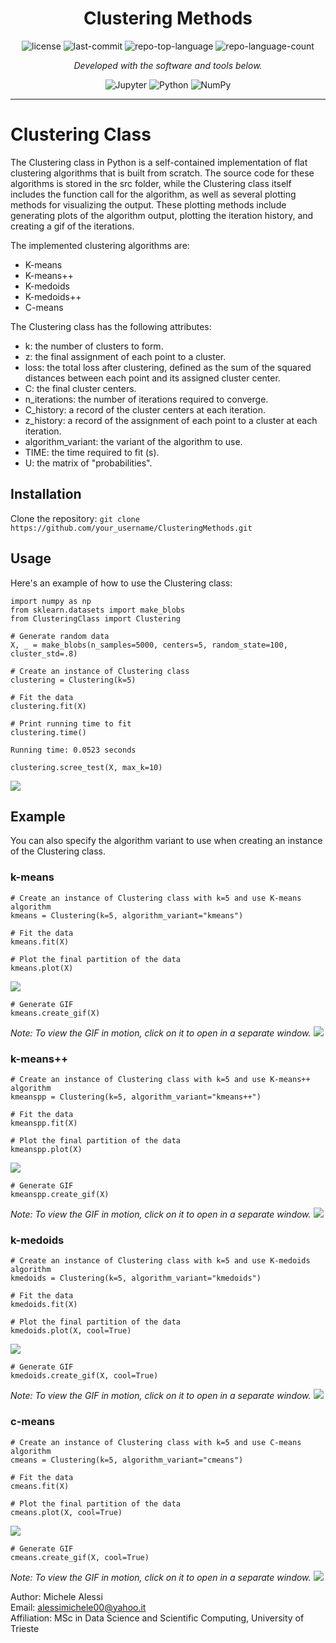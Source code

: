 <p align="center">
    <h1 align="center">Clustering Methods</h1>
</p>
<p align="center">
	<img src="https://img.shields.io/github/license/alessimichele/ClusteringMethods?style=flat&color=0080ff" alt="license">
	<img src="https://img.shields.io/github/last-commit/alessimichele/ClusteringMethods?style=flat&logo=git&logoColor=white&color=0080ff" alt="last-commit">
	<img src="https://img.shields.io/github/languages/top/alessimichele/ClusteringMethods?style=flat&color=0080ff" alt="repo-top-language">
	<img src="https://img.shields.io/github/languages/count/alessimichele/ClusteringMethods?style=flat&color=0080ff" alt="repo-language-count">
<p>
<p align="center">
		<em>Developed with the software and tools below.</em>
</p>
<p align="center">
	<img src="https://img.shields.io/badge/Jupyter-F37626.svg?style=flat&logo=Jupyter&logoColor=white" alt="Jupyter">
	<img src="https://img.shields.io/badge/Python-3776AB.svg?style=flat&logo=Python&logoColor=white" alt="Python">
	<img src="https://img.shields.io/badge/NumPy-013243.svg?style=flat&logo=NumPy&logoColor=white" alt="NumPy">
</p>
<hr>


# Clustering Class

The Clustering class in Python is a self-contained implementation of flat clustering algorithms that is built from scratch. The source code for these algorithms is stored in the src folder, while the Clustering class itself includes the function call for the algorithm, as well as several plotting methods for visualizing the output. These plotting methods include generating plots of the algorithm output, plotting the iteration history, and creating a gif of the iterations.

The implemented clustering algorithms are:

- K-means
- K-means++
- K-medoids
- K-medoids++
- C-means

The Clustering class has the following attributes:

- k: the number of clusters to form.
- z: the final assignment of each point to a cluster.
- loss: the total loss after clustering, defined as the sum of the squared distances between each point and its assigned cluster center.
- C: the final cluster centers.
- n_iterations: the number of iterations required to converge.
- C_history: a record of the cluster centers at each iteration.
- z_history: a record of the assignment of each point to a cluster at each iteration.
- algorithm_variant: the variant of the algorithm to use.
- TIME: the time required to fit (s).
- U: the matrix of "probabilities".

## Installation

Clone the repository:
`git clone https://github.com/your_username/ClusteringMethods.git`

## Usage

Here's an example of how to use the Clustering class:

```
import numpy as np
from sklearn.datasets import make_blobs
from ClusteringClass import Clustering

# Generate random data
X, _ = make_blobs(n_samples=5000, centers=5, random_state=100, cluster_std=.8)

# Create an instance of Clustering class
clustering = Clustering(k=5)

# Fit the data
clustering.fit(X)

# Print running time to fit
clustering.time()
```

`Running time: 0.0523 seconds `

```
clustering.scree_test(X, max_k=10)
```

![](images/scree_test.png)

## Example

You can also specify the algorithm variant to use when creating an instance of the Clustering class.

### k-means

```
# Create an instance of Clustering class with k=5 and use K-means algorithm
kmeans = Clustering(k=5, algorithm_variant="kmeans")

# Fit the data
kmeans.fit(X)

# Plot the final partition of the data
kmeans.plot(X)
```

![](images/kmeans.png)

```
# Generate GIF
kmeans.create_gif(X)
```

_Note: To view the GIF in motion, click on it to open in a separate window._
![](images/kmeans.gif)

### k-means++

```
# Create an instance of Clustering class with k=5 and use K-means++ algorithm
kmeanspp = Clustering(k=5, algorithm_variant="kmeans++")

# Fit the data
kmeanspp.fit(X)

# Plot the final partition of the data
kmeanspp.plot(X)
```

![](images/kmeans++.png)

```
# Generate GIF
kmeanspp.create_gif(X)
```

_Note: To view the GIF in motion, click on it to open in a separate window._
![](images/kmeans++.gif)

### k-medoids

```
# Create an instance of Clustering class with k=5 and use K-medoids algorithm
kmedoids = Clustering(k=5, algorithm_variant="kmedoids")

# Fit the data
kmedoids.fit(X)

# Plot the final partition of the data
kmedoids.plot(X, cool=True)
```

![](images/kmedoids.png)

```
# Generate GIF
kmedoids.create_gif(X, cool=True)
```

_Note: To view the GIF in motion, click on it to open in a separate window._
![](images/kmedoids.gif)

### c-means

```
# Create an instance of Clustering class with k=5 and use C-means algorithm
cmeans = Clustering(k=5, algorithm_variant="cmeans")

# Fit the data
cmeans.fit(X)

# Plot the final partition of the data
cmeans.plot(X, cool=True)
```

![](images/cmeans.png)

```
# Generate GIF
cmeans.create_gif(X, cool=True)
```

_Note: To view the GIF in motion, click on it to open in a separate window._
![](images/cmeans.gif)

Author: Michele Alessi \
Email: alessimichele00@yahoo.it \
Affiliation: MSc in Data Science and Scientific Computing, University of Trieste
